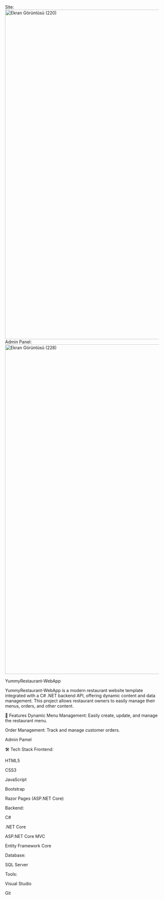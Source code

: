 Site:
<img width="1920" height="1080" alt="Ekran Görüntüsü (220)" src="https://github.com/user-attachments/assets/bf82bc53-26b4-4919-856d-fb5e8f49513c" />
Admin Panel:
<img width="1920" height="1080" alt="Ekran Görüntüsü (228)" src="https://github.com/user-attachments/assets/70c1234a-b0e2-4409-b698-53e3f3a2c944" />

YummyRestaurant-WebApp

YummyRestaurant-WebApp is a modern restaurant website template integrated with a C# .NET backend API, offering dynamic content and data management. This project allows restaurant owners to easily manage their menus, orders, and other content.

🚀 Features
Dynamic Menu Management: Easily create, update, and manage the restaurant menu.

Order Management: Track and manage customer orders.

Admin Pamel

🛠 Tech Stack
Frontend:

HTML5

CSS3

JavaScript

Bootstrap

Razor Pages (ASP.NET Core)

Backend:

C#

.NET Core

ASP.NET Core MVC

Entity Framework Core

Database:

SQL Server

Tools:

Visual Studio

Git
